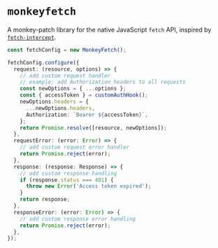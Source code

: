 # `monkeyfetch`
A monkey-patch library for the native JavaScript `fetch` API, inspired by [`fetch-intercept`](https://www.npmjs.com/package/fetch-intercept).

```typescript
const fetchConfig = new MonkeyFetch();

fetchConfig.configure({
  request: (resource, options) => {
    // add custom request handler
    // example: add Authorization headers to all requests
    const newOptions = { ...options };
    const { accessToken } = customAuthHook();
    newOptions.headers = {
      ...newOptions.headers,
      Authorization: `Bearer ${accessToken}`,
    };
    return Promise.resolve([resource, newOptions]);
  },
  requestError: (error: Error) => {
    // add custom request error handler
    return Promise.reject(error);
  },
  response: (response: Response) => {
    // add custom response handling
    if (response.status === 401) {
      throw new Error('Access token expired');
    }
    return response;
  },
  responseError: (error: Error) => {
    // add custom response error handling
    return Promise.reject(error);
  },
});
```
